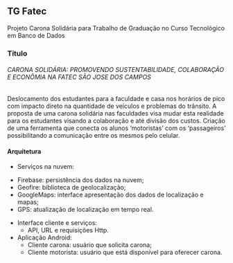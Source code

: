 ## TG Fatec
Projeto Carona Solidária para Trabalho de Graduação no Curso Tecnológico em Banco de Dados

### Título 
###### CARONA SOLIDÁRIA: PROMOVENDO SUSTENTABILIDADE, COLABORAÇÃO E ECONÔMIA NA FATEC SÃO JOSE DOS CAMPOS

Deslocamento dos estudantes para a faculdade e casa nos horários de pico com impacto direto na quantidade de veículos e problemas do trânsito. A proposta de uma carona solidária nas faculdades visa mudar esta realidade para os estudantes visando a colaboração e até divisão dos custos. Criação de uma ferramenta que conecta os alunos ‘motoristas’ com os ‘passageiros’ possibilitando a comunicação entre os mesmos pelo celular. 

#### Arquitetura

+	Serviços na nuvem:  
  - Firebase: persistência dos dados na nuvem; 
  - Geofire: biblioteca de geolocalização; 
  - GoogleMaps: interface apresentação dos dados de localização e mapas; 
  - GPS: atualização de localização em tempo real. 
+ Interface cliente e serviços: 
  - API, URL e requisições Http. 
+ Aplicação Android: 
  - Cliente carona: usuário que solicita carona; 
  - Cliente motorista: usuário que está disponível para oferecer carona.





